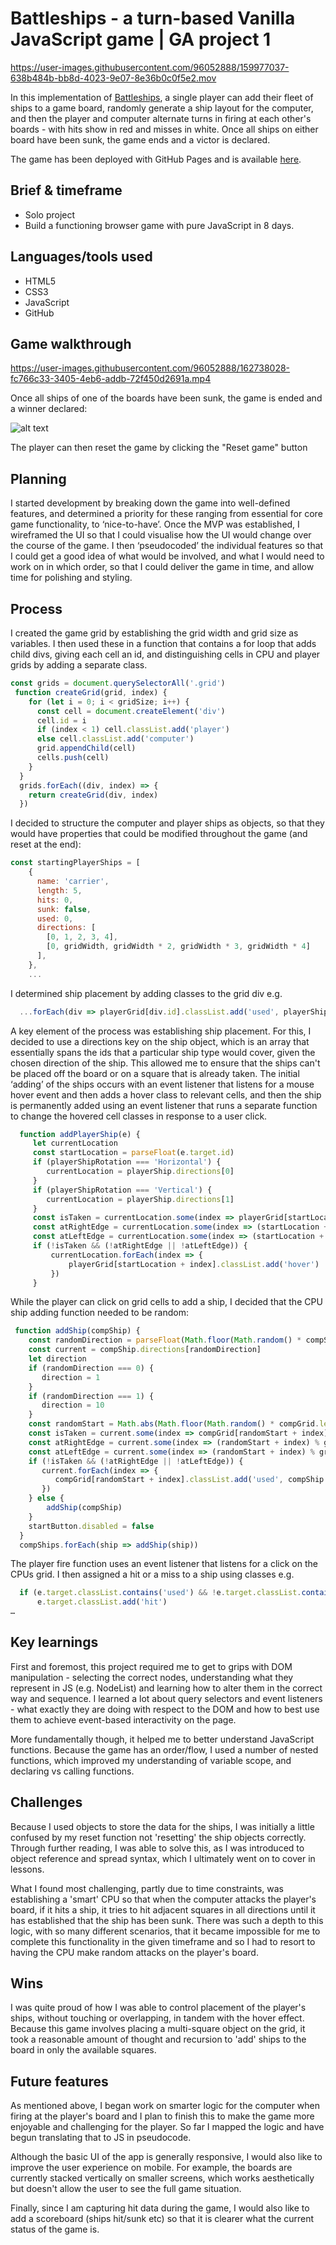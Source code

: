 # Battleships - a turn-based Vanilla JavaScript game | GA project 1
https://user-images.githubusercontent.com/96052888/159977037-638b484b-bb8d-4023-9e07-8e36b0c0f5e2.mov

In this implementation of [Battleships](https://en.wikipedia.org/wiki/Battleship_(game)), a single player can add their fleet of ships to a game board, randomly generate a ship layout for the computer, and then the player and computer alternate turns in firing at each other's boards - with hits show in red and misses in white. Once all ships on either board have been sunk, the game ends and a victor is declared.

The game has been deployed with GitHub Pages and is available [here](https://pete-livermore.github.io/battleships/).

Brief & timeframe
------
* Solo project
* Build a functioning browser game with pure JavaScript in 8 days.

Languages/tools used
------
* HTML5
* CSS3
* JavaScript
* GitHub

Game walkthrough
------

https://user-images.githubusercontent.com/96052888/162738028-fc766c33-3405-4eb6-addb-72f450d2691a.mp4

Once all ships of one of the boards have been sunk, the game is ended and a winner declared:

![alt text](https://res.cloudinary.com/di7ndofao/image/upload/v1648148915/Habit_tracker_app/Screenshot_2022-03-24_at_19.02.31_ljk9iu.png "Logo Title Text 1")

The player can then reset the game by clicking the "Reset game" button

Planning
------
I started development by breaking down the game into well-defined features, and determined a priority for these ranging from essential for core game functionality, to ‘nice-to-have’. Once the MVP was established, I wireframed the UI so that I could visualise how the UI would change over the course of the game. I then ‘pseudocoded’ the individual features so that I could get a good idea of what would be involved, and what I would need to work on in which order, so that I could deliver the game in time, and allow time for polishing and styling.

Process
------
I created the game grid by establishing the grid width and grid size as variables. I then used these in a function that contains a for loop that adds child divs, giving each cell an id, and distinguishing cells in CPU and player grids by adding a separate class.

```javascript
const grids = document.querySelectorAll('.grid')
 function createGrid(grid, index) {
    for (let i = 0; i < gridSize; i++) {
      const cell = document.createElement('div')
      cell.id = i
      if (index < 1) cell.classList.add('player')
      else cell.classList.add('computer')
      grid.appendChild(cell)
      cells.push(cell)
    }
  }
  grids.forEach((div, index) => {
    return createGrid(div, index)
  })
```
I decided to structure the computer and player ships as objects, so that they would have properties that could be modified throughout the game (and reset at the end):
```javascript
const startingPlayerShips = [
    {
      name: 'carrier',
      length: 5,
      hits: 0,
      sunk: false,
      used: 0,
      directions: [
        [0, 1, 2, 3, 4],
        [0, gridWidth, gridWidth * 2, gridWidth * 3, gridWidth * 4]
      ],
    },
    ...
 ```
  
 I determined ship placement by adding classes to the grid div e.g.
```javascript
  ...forEach(div => playerGrid[div.id].classList.add('used', playerShip.name))
```

A key element of the process was establishing ship placement. For this, I decided to use a directions key on the ship object, which is an array that essentially spans the ids that a particular ship type would cover, given the chosen direction of the ship. This allowed me to ensure that the ships can't be placed off the board or on a square that is already taken. The initial ‘adding’ of the ships occurs with an event listener that listens for a mouse hover event and then adds a hover class to relevant cells, and then the ship is permanently added using an event listener that runs a separate function to change the hovered cell classes in response to a user click.

```javascript
  function addPlayerShip(e) {
     let currentLocation
     const startLocation = parseFloat(e.target.id)
     if (playerShipRotation === 'Horizontal') {
        currentLocation = playerShip.directions[0]
     }
     if (playerShipRotation === 'Vertical') {
        currentLocation = playerShip.directions[1]
     }
     const isTaken = currentLocation.some(index => playerGrid[startLocation + index].classList.contains('used'))
     const atRightEdge = currentLocation.some(index => (startLocation + index) % gridWidth % gridWidth === gridWidth - 1)
     const atLeftEdge = currentLocation.some(index => (startLocation + index) % gridWidth % gridWidth === 0)
     if (!isTaken && (!atRightEdge || !atLeftEdge)) {
         currentLocation.forEach(index => {
             playerGrid[startLocation + index].classList.add('hover')
         })
     }
```

While the player can click on grid cells to add a ship, I decided that the CPU ship adding function needed to be random:

```javascript
 function addShip(compShip) {
    const randomDirection = parseFloat(Math.floor(Math.random() * compShip.directions.length))
    const current = compShip.directions[randomDirection]
    let direction
    if (randomDirection === 0) {
       direction = 1
    }
    if (randomDirection === 1) {
       direction = 10
    }
    const randomStart = Math.abs(Math.floor(Math.random() * compGrid.length - (compShip.directions[0].length * direction)))
    const isTaken = current.some(index => compGrid[randomStart + index].classList.contains('used'))
    const atRightEdge = current.some(index => (randomStart + index) % gridWidth === gridWidth - 1)
    const atLeftEdge = current.some(index => (randomStart + index) % gridWidth === 0)
    if (!isTaken && (!atRightEdge || !atLeftEdge)) {
       current.forEach(index => {
          compGrid[randomStart + index].classList.add('used', compShip.name, 'comp')
       })
    } else {
        addShip(compShip)
    }
    startButton.disabled = false
  }
  compShips.forEach(ship => addShip(ship))
```

The player fire function uses an event listener that listens for a click on the CPUs grid. I then assigned a hit or a miss to a ship using classes e.g.

```javascript
  if (e.target.classList.contains('used') && !e.target.classList.contains('hit') && !e.target.classList.contains('miss')) {
      e.target.classList.add('hit')
…
```

Key learnings
------
First and foremost, this project required me to get to grips with DOM manipulation - selecting the correct nodes, understanding what they represent in JS (e.g. NodeList) and learning how to alter them in the correct way and sequence. I learned a lot about query selectors and event listeners - what exactly they are doing with respect to the DOM and how to best use them to achieve event-based interactivity on the page.

More fundamentally though, it helped me to better understand JavaScript functions. Because the game has an order/flow, I used a number of nested functions, which improved my understanding of variable scope, and declaring vs calling functions.

Challenges
------
Because I used objects to store the data for the ships, I was initially a little confused by my reset function not 'resetting' the ship objects correctly. Through further reading, I was able to solve this, as I was introduced to object reference and spread syntax, which I ultimately went on to cover in lessons.

What I found most challenging, partly due to time constraints, was establishing a 'smart' CPU so that when the computer attacks the player's board, if it hits a ship, it tries to hit adjacent squares in all directions until it has established that the ship has been sunk. There was such a depth to this logic, with so many different scenarios, that it became impossible for me to complete this functionality in the given timeframe and so I had to resort to having the CPU make random attacks on the player's board.

Wins
------
I was quite proud of how I was able to control placement of the player's ships, without touching or overlapping, in tandem with the hover effect. Because this game involves placing a multi-square object on the grid, it took a reasonable amount of thought and recursion to 'add' ships to the board in only the available squares.

Future features
------
As mentioned above, I began work on smarter logic for the computer when firing at the player's board and I plan to finish this to make the game more enjoyable and challenging for the player. So far I mapped the logic and have begun translating that to JS in pseudocode.

Although the basic UI of the app is generally responsive, I would also like to improve the user experience on mobile. For example, the boards are currently stacked vertically on smaller screens, which works aesthetically but doesn't allow the user to see the full game situation.

Finally, since I am capturing hit data during the game, I would also like to add a scoreboard (ships hit/sunk etc) so that it is clearer what the current status of the game is.
